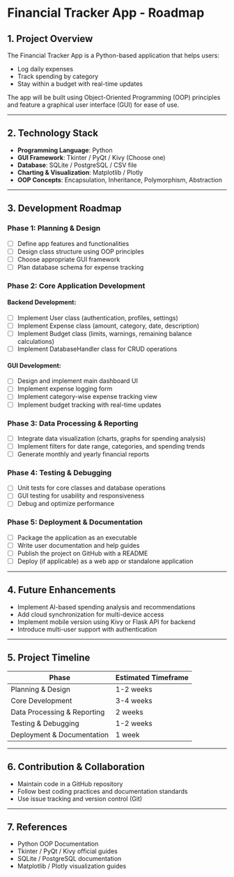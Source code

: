 # Financial Tracker App - Roadmap

## 1. Project Overview
The Financial Tracker App is a Python-based application that helps users:
- Log daily expenses
- Track spending by category
- Stay within a budget with real-time updates

The app will be built using Object-Oriented Programming (OOP) principles and feature a graphical user interface (GUI) for ease of use.

---

## 2. Technology Stack
- **Programming Language**: Python
- **GUI Framework**: Tkinter / PyQt / Kivy (Choose one)
- **Database**: SQLite / PostgreSQL / CSV file
- **Charting & Visualization**: Matplotlib / Plotly
- **OOP Concepts**: Encapsulation, Inheritance, Polymorphism, Abstraction

---

## 3. Development Roadmap

### **Phase 1: Planning & Design**
- [ ] Define app features and functionalities
- [ ] Design class structure using OOP principles
- [ ] Choose appropriate GUI framework
- [ ] Plan database schema for expense tracking

### **Phase 2: Core Application Development**
#### Backend Development:
- [ ] Implement User class (authentication, profiles, settings)
- [ ] Implement Expense class (amount, category, date, description)
- [ ] Implement Budget class (limits, warnings, remaining balance calculations)
- [ ] Implement DatabaseHandler class for CRUD operations

#### GUI Development:
- [ ] Design and implement main dashboard UI
- [ ] Implement expense logging form
- [ ] Implement category-wise expense tracking view
- [ ] Implement budget tracking with real-time updates

### **Phase 3: Data Processing & Reporting**
- [ ] Integrate data visualization (charts, graphs for spending analysis)
- [ ] Implement filters for date range, categories, and spending trends
- [ ] Generate monthly and yearly financial reports

### **Phase 4: Testing & Debugging**
- [ ] Unit tests for core classes and database operations
- [ ] GUI testing for usability and responsiveness
- [ ] Debug and optimize performance

### **Phase 5: Deployment & Documentation**
- [ ] Package the application as an executable
- [ ] Write user documentation and help guides
- [ ] Publish the project on GitHub with a README
- [ ] Deploy (if applicable) as a web app or standalone application

---

## 4. Future Enhancements
- Implement AI-based spending analysis and recommendations
- Add cloud synchronization for multi-device access
- Implement mobile version using Kivy or Flask API for backend
- Introduce multi-user support with authentication

---

## 5. Project Timeline
| Phase  | Estimated Timeframe |
|--------|---------------------|
| Planning & Design | 1-2 weeks |
| Core Development | 3-4 weeks |
| Data Processing & Reporting | 2 weeks |
| Testing & Debugging | 1-2 weeks |
| Deployment & Documentation | 1 week |

---

## 6. Contribution & Collaboration
- Maintain code in a GitHub repository
- Follow best coding practices and documentation standards
- Use issue tracking and version control (Git)

---

## 7. References
- Python OOP Documentation
- Tkinter / PyQt / Kivy official guides
- SQLite / PostgreSQL documentation
- Matplotlib / Plotly visualization guides

